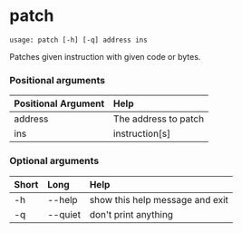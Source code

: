 <!-- THIS PART OF THIS FILE IS AUTOGENERATED. DO NOT MODIFY IT. See scripts/generate-docs.sh -->
# patch

```text
usage: patch [-h] [-q] address ins

```

Patches given instruction with given code or bytes.
### Positional arguments

|Positional Argument|Help|
| :--- | :--- |
|address|The address to patch|
|ins|instruction[s]|

### Optional arguments

|Short|Long|Help|
| :--- | :--- | :--- |
|-h|--help|show this help message and exit|
|-q|--quiet|don't print anything|

<!-- END OF AUTOGENERATED PART. Do not modify this line or the line below, they mark the end of the auto-generated part of the file. If you want to extend the documentation in a way which cannot easily be done by adding to the command help description, write below the following line. -->
<!-- ------------\>8---- ----\>8---- ----\>8------------ -->
